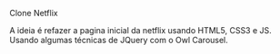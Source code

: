 Clone Netflix

A ideia é refazer a pagina inicial da netflix usando HTML5, CSS3 e JS.
Usando algumas técnicas de JQuery com o Owl Carousel. 
